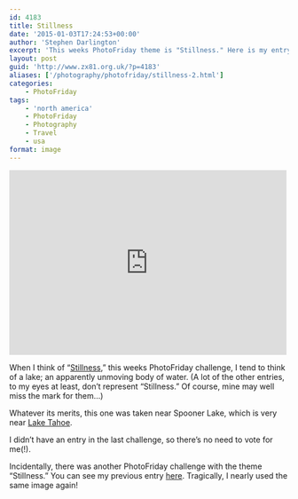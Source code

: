 ```yaml
---
id: 4183
title: Stillness
date: '2015-01-03T17:24:53+00:00'
author: 'Stephen Darlington'
excerpt: 'This weeks PhotoFriday theme is "Stillness." Here is my entry.'
layout: post
guid: 'http://www.zx81.org.uk/?p=4183'
aliases: ['/photography/photofriday/stillness-2.html']
categories:
    - PhotoFriday
tags:
    - 'north america'
    - PhotoFriday
    - Photography
    - Travel
    - usa
format: image
---
```


<iframe allowfullscreen="" frameborder="0" height="333" loading="lazy" mozallowfullscreen="" msallowfullscreen="" oallowfullscreen="" src="https://www.flickr.com/photos/stephendarlington/5985847470/in/set-72157622514250296/player/" webkitallowfullscreen="" width="500"></iframe>

When I think of “[Stillness](http://www.photofriday.com/challenge.php?id=1464),” this weeks PhotoFriday challenge, I tend to think of a lake; an apparently unmoving body of water. (A lot of the other entries, to my eyes at least, don’t represent “Stillness.” Of course, mine may well miss the mark for them…)

Whatever its merits, this one was taken near Spooner Lake, which is very near [Lake Tahoe](http://www.zx81.org.uk/travel/lake-tahoe.html "Lake Tahoe").

I didn’t have an entry in the last challenge, so there’s no need to vote for me(!).

Incidentally, there was another PhotoFriday challenge with the theme “Stillness.” You can see my previous entry [here](http://www.zx81.org.uk/photography/photofriday/stillness.html). Tragically, I nearly used the same image again!